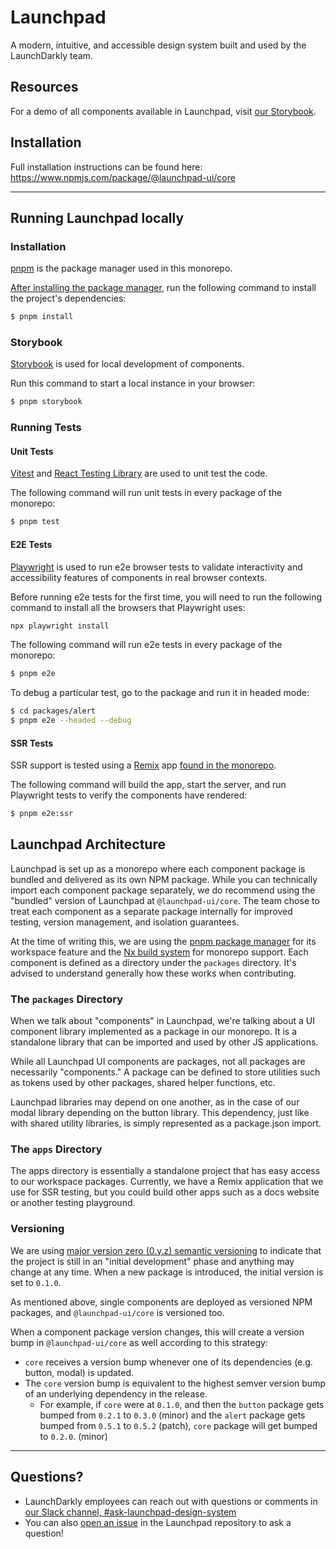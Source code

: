 # Launchpad

A modern, intuitive, and accessible design system built and used by the LaunchDarkly team.

## Resources

For a demo of all components available in Launchpad, visit [our Storybook](https://main--626696a2018c1f004a1cde86.chromatic.com/).

## Installation

Full installation instructions can be found here: https://www.npmjs.com/package/@launchpad-ui/core

---

## Running Launchpad locally

### Installation

[pnpm](https://pnpm.io/) is the package manager used in this monorepo.

[After installing the package manager](https://pnpm.io/installation), run the following command to install the project's dependencies:

```sh
$ pnpm install
```

### Storybook

[Storybook](https://storybook.js.org/) is used for local development of components.

Run this command to start a local instance in your browser:

```sh
$ pnpm storybook
```

### Running Tests

#### Unit Tests

[Vitest](https://vitest.dev/) and [React Testing Library](https://testing-library.com/docs/react-testing-library/intro/) are used to unit test the code.

The following command will run unit tests in every package of the monorepo:

```sh
$ pnpm test
```

#### E2E Tests

[Playwright](https://playwright.dev/) is used to run e2e browser tests to validate interactivity and accessibility features of components in real browser contexts.

Before running e2e tests for the first time, you will need to run the following command to install all the browsers that Playwright uses:

```sh
npx playwright install
```

The following command will run e2e tests in every package of the monorepo:

```sh
$ pnpm e2e
```

To debug a particular test, go to the package and run it in headed mode:

```sh
$ cd packages/alert
$ pnpm e2e --headed --debug
```

#### SSR Tests

SSR support is tested using a [Remix](https://remix.run/) app [found in the monorepo](./apps/remix/README.md).

The following command will build the app, start the server, and run Playwright tests to verify the components have rendered:

```sh
$ pnpm e2e:ssr
```

## Launchpad Architecture

Launchpad is set up as a monorepo where each component package is bundled and delivered as its own NPM package. While you can technically import each component package separately, we do recommend using the "bundled" version of Launchpad at `@launchpad-ui/core`. The team chose to treat each component as a separate package internally for improved testing, version management, and isolation guarantees.

At the time of writing this, we are using the [pnpm package manager](https://pnpm.io/) for its workspace feature and the [Nx build system](https://nx.dev/) for monorepo support. Each component is defined as a directory under the `packages` directory. It's advised to understand generally how these works when contributing.

### The `packages` Directory

When we talk about "components" in Launchpad, we're talking about a UI component library implemented as a package in our monorepo. It is a standalone library that can be imported and used by other JS applications.

While all Launchpad UI components are packages, not all packages are necessarily "components." A package can be defined to store utilities such as tokens used by other packages, shared helper functions, etc.

Launchpad libraries may depend on one another, as in the case of our modal library depending on the button library. This dependency, just like with shared utility libraries, is simply represented as a package.json import.

### The `apps` Directory

The apps directory is essentially a standalone project that has easy access to our workspace packages. Currently, we have a Remix application that we use for SSR testing, but you could build other apps such as a docs website or another testing playground.

### Versioning

We are using [major version zero (0.y.z) semantic versioning](https://semver.org/spec/v0.1.0.html) to indicate that the project is still in an "initial development" phase and anything may change at any time. When a new package is introduced, the initial version is set to `0.1.0`.

As mentioned above, single components are deployed as versioned NPM packages, and `@launchpad-ui/core` is versioned too.

When a component package version changes, this will create a version bump in `@launchpad-ui/core` as well according to this strategy:

- `core` receives a version bump whenever one of its dependencies (e.g. button, modal) is updated.
- The `core` version bump is equivalent to the highest semver version bump of an underlying dependency in the release.
  - For example, if `core` were at `0.1.0`, and then the `button` package gets bumped from `0.2.1` to `0.3.0` (minor) and the `alert` package gets bumped from `0.5.1` to `0.5.2` (patch), `core` package will get bumped to `0.2.0`. (minor)

---

## Questions?

- LaunchDarkly employees can reach out with questions or comments in [our Slack channel, #ask-launchpad-design-system](https://launchdarkly.slack.com/channels/CDXEFNMLP)
- You can also [open an issue](https://github.com/launchdarkly/launchpad-ui/issues/new) in the Launchpad repository to ask a question!
